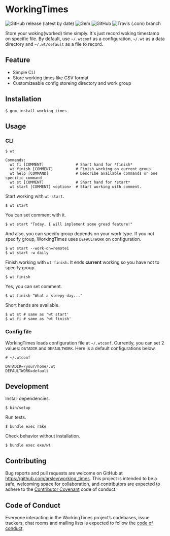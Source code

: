 # WorkingTimes

![GitHub release (latest by date)](https://img.shields.io/github/v/release/arsley/working_times?style=flat-square)
![Gem](https://img.shields.io/gem/v/working_times?style=flat-square)
![GitHub](https://img.shields.io/github/license/arsley/working_times?style=flat-square)
![Travis (.com) branch](https://img.shields.io/travis/com/arsley/working_times/master?style=flat-square)

Store your woking(worked) time simply.
It's just record woking timestamp on specific file.
By default, use `~/.wtconf` as a configuration, `~/.wt` as a data directory and `~/.wt/default` as a file to record.

## Feature

- Simple CLI
- Store working times like CSV format
- Customizeable config storeing directory and work group

## Installation

```
$ gem install working_times
```

## Usage

### CLI

```
$ wt

Commands:
  wt fi [COMMENT]              # Short hand for *finish*
  wt finish [COMMENT]          # Finish working on current group.
  wt help [COMMAND]            # Describe available commands or one specific command
  wt st [COMMENT]              # Short hand for *start*
  wt start [COMMENT] <option>  # Start working with comment.
```

Start working with `wt start`.

```
$ wt start
```

You can set comment with it.

```
$ wt start "Today, I will implement some gread feature!"
```

And also, you can specify group depends on your work type.
If you not specify group, WorkingTimes uses `DEFAULTWORK` on configuration.

```
$ wt start --work-on=remote1
$ wt start -w daily
```

Finish working with `wt finish`.
It ends **current** working so you have not to specify group.

```
$ wt finish
```

Yes, you can set comment.

```
$ wt finish "What a sleepy day..."
```

Short hands are available.

```
$ wt st # same as 'wt start'
$ wt fi # same as 'wt finish'
```

### Config file

WorkingTimes loads configuration file at `~/.wtconf`.
Currently, you can set 2 values: `DATADIR` and `DEFAULTWORK`.
Here is a default configurations below.

```
# ~/.wtconf

DATADIR=/your/home/.wt
DEFAULTWORK=default
```

## Development

Install dependencies.

```
$ bin/setup
```

Run tests.

```
$ bundle exec rake
```

Check behavior without installation.

```
$ bundle exec exe/wt
```

## Contributing

Bug reports and pull requests are welcome on GitHub at https://github.com/arsley/working_times. This project is intended to be a safe, welcoming space for collaboration, and contributors are expected to adhere to the [Contributor Covenant](http://contributor-covenant.org) code of conduct.

## Code of Conduct

Everyone interacting in the WorkingTimes project’s codebases, issue trackers, chat rooms and mailing lists is expected to follow the [code of conduct](https://github.com/arsley/working_times/blob/master/CODE_OF_CONDUCT.md).
